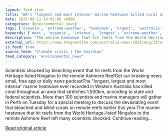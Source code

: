 ```yaml
---
layout: feed_item
title: "WA’s ‘longest and most intense’ marine heatwave killed coral across 1,500km stretch"
date: 2025-08-11 14:01:06 +0000
categories: [environmental_news]
tags: ['oceania', 'extreme-weather', 'heatwave', 'urgent', 'australia']
keywords: ['most', 'oceania', 'intense', 'longest', 'extreme-weather', 'heatwave', 'urgent', 'australia']
description: "The marine heatwave that hit reefs from the World Heritage-listed Ningaloo to the remote Ashmore Reef left many scientists shocked"
external_url: https://www.theguardian.com/australia-news/2025/aug/12/was-longest-and-most-intense-marine-heatwave-killed-coral-across-1500km-stretch
is_feed: true
source_feed: "Climate crisis | The Guardian"
feed_category: "environmental_news"
---
```


Scientists shocked by bleaching event that hit reefs from the World Heritage-listed Ningaloo to the remote Ashmore ReefGet our breaking news email, free app or daily news podcastThe “longest, largest and most intense” marine heatwave ever recorded in Western Australia has killed coral throughout an area that stretches 1,500km, according to state and federal scientists. More than 100 scientists and marine managers will gather in Perth on Tuesday for a special meeting to discuss the devastating event that bleached and killed corals on remote reefs earlier this year.The marine heatwave that hit reefs from the World Heritage-listed Ningaloo to the remote Ashmore Reef left many scientists shocked. Continue reading...

[Read original article](https://www.theguardian.com/australia-news/2025/aug/12/was-longest-and-most-intense-marine-heatwave-killed-coral-across-1500km-stretch)
